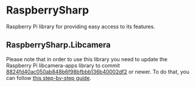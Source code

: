# RaspberrySharp
Raspberry Pi library for providing easy access to its features.

## RaspberrySharp.Libcamera
Please note that in order to use this library you need to update the
Raspberry Pi libcamera-apps library to commit
[8824fd40ac050ab848b6f98bfbbb136b40002df2](https://github.com/raspberrypi/libcamera-apps/commit/8824fd40ac050ab848b6f98bfbbb136b40002df2) or newer. To do that, you
can follow [this step-by-step guide](https://www.raspberrypi.com/documentation/accessories/camera.html#building-libcamera-and-libcamera-apps).
